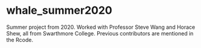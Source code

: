 # whale_summer2020
Summer project from 2020. Worked with Professor Steve Wang and Horace Shew, all from Swarthmore College. Previous contributors are mentioned in the Rcode.
